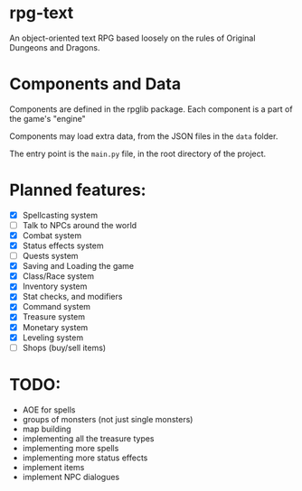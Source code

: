 # rpg-text
 An object-oriented text RPG based loosely on the rules of Original Dungeons and Dragons.

# Components and Data

Components are defined in the rpglib package. Each component is a part of the game's "engine"

Components may load extra data, from the JSON files in the `data` folder.

The entry point is the `main.py` file, in the root directory of the project.

# Planned features:

- [x] Spellcasting system
- [ ] Talk to NPCs around the world
- [x] Combat system
- [x] Status effects system
- [ ] Quests system
- [x] Saving and Loading the game
- [x] Class/Race system
- [x] Inventory system
- [x] Stat checks, and modifiers
- [x] Command system
- [x] Treasure system
- [x] Monetary system
- [x] Leveling system
- [ ] Shops (buy/sell items)

# TODO:

- AOE for spells
- groups of monsters (not just single monsters)
- map building
- implementing all the treasure types
- implementing more spells
- implementing more status effects
- implement items
- implement NPC dialogues